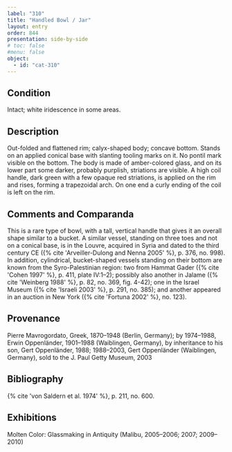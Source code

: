 ```yaml
---
label: "310"
title: "Handled Bowl / Jar"
layout: entry
order: 844
presentation: side-by-side
# toc: false
#menu: false 
object:
  - id: "cat-310"
---
```


## Condition

Intact; white iridescence in some areas.

## Description

Out-folded and flattened rim; calyx-shaped body; concave bottom. Stands on an applied conical base with slanting tooling marks on it. No pontil mark visible on the bottom. The body is made of amber-colored glass, and on its lower part some darker, probably purplish, striations are visible. A high coil handle, dark green with a few opaque red striations, is applied on the rim and rises, forming a trapezoidal arch. On one end a curly ending of the coil is left on the rim.

## Comments and Comparanda

This is a rare type of bowl, with a tall, vertical handle that gives it an overall shape similar to a bucket. A similar vessel, standing on three toes and not on a conical base, is in the Louvre, acquired in Syria and dated to the third century CE ({% cite 'Arveiller-Dulong and Nenna 2005' %}, p. 376, no. 998). In addition, cylindrical, bucket-shaped vessels standing on their bottom are known from the Syro-Palestinian region: two from Hammat Gader ({% cite 'Cohen 1997' %}, p. 411, plate IV:1–2); possibly also another in Jalame ({% cite 'Weinberg 1988' %}, p. 82, no. 369, fig. 4-42); one in the Israel Museum ({% cite 'Israeli 2003' %}, p. 291, no. 385); and another appeared in an auction in New York ({% cite 'Fortuna 2002' %}, no. 123).

## Provenance

Pierre Mavrogordato, Greek, 1870–1948 (Berlin, Germany); by 1974–1988, Erwin Oppenländer, 1901–1988 (Waiblingen, Germany), by inheritance to his son, Gert Oppenländer, 1988; 1988–2003, Gert Oppenländer (Waiblingen, Germany), sold to the J. Paul Getty Museum, 2003

## Bibliography

{% cite 'von Saldern et al. 1974' %}, p. 211, no. 600.

## Exhibitions

Molten Color: Glassmaking in Antiquity (Malibu, 2005–2006; 2007; 2009–2010)